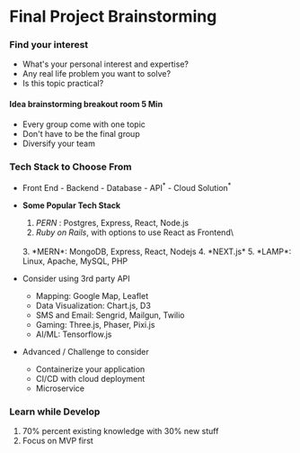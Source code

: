 # Final Project Brainstorming

### Find your interest
- What's your personal interest and expertise?
- Any real life problem you want to solve?
- Is this topic practical?

#### Idea brainstorming breakout room 5 Min
- Every group come with one topic
- Don't have to be the final group
- Diversify your team

### Tech Stack to Choose From
- Front End - Backend - Database - API<sup>\*</sup> - Cloud Solution<sup>\*</sup>
- **Some Popular Tech Stack**
    1. *PERN* : Postgres, Express, React, Node.js
    2. *Ruby on Rails*, with options to use React as Frontend\
    <br>
    3. *MERN*: MongoDB, Express, React, Nodejs
    4. *NEXT.js*
    5. *LAMP*: Linux, Apache, MySQL, PHP
- Consider using 3rd party API
    - Mapping: Google Map, Leaflet
    - Data Visualization: Chart.js, D3
    - SMS and Email: Sengrid, Mailgun, Twilio
    - Gaming: Three.js, Phaser, Pixi.js
    - AI/ML: Tensorflow.js

- Advanced / Challenge to consider
    - Containerize your application
    - CI/CD with cloud deployment
    - Microservice

### Learn while Develop
1. 70% percent existing knowledge with 30% new stuff
2. Focus on MVP first
